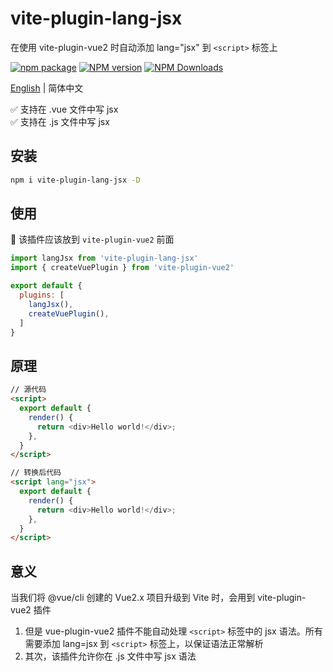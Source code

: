 # vite-plugin-lang-jsx

在使用 vite-plugin-vue2 时自动添加 lang="jsx" 到 `<script>` 标签上

[![npm package](https://nodei.co/npm/vite-plugin-lang-jsx.png?downloads=true&downloadRank=true&stars=true)](https://www.npmjs.com/package/vite-plugin-lang-jsx)
[![NPM version](https://img.shields.io/npm/v/vite-plugin-lang-jsx.svg?style=flat)](https://npmjs.org/package/vite-plugin-lang-jsx)
[![NPM Downloads](https://img.shields.io/npm/dm/vite-plugin-lang-jsx.svg?style=flat)](https://npmjs.org/package/vite-plugin-lang-jsx)

[English](https://github.com/vite-plugin/vite-plugin-lang-jsx/#readme) | 简体中文


✅ 支持在 .vue 文件中写 jsx  
✅ 支持在 .js 文件中写 jsx  

## 安装

```bash
npm i vite-plugin-lang-jsx -D
```

## 使用

🚧 该插件应该放到 `vite-plugin-vue2` 前面

```js
import langJsx from 'vite-plugin-lang-jsx'
import { createVuePlugin } from 'vite-plugin-vue2'

export default {
  plugins: [
    langJsx(),
    createVuePlugin(),
  ]
}
```

## 原理

```html
// 源代码
<script>
  export default {
    render() {
      return <div>Hello world!</div>;
    },
  }
</script>

// 转换后代码
<script lang="jsx">
  export default {
    render() {
      return <div>Hello world!</div>;
    },
  }
</script>
```

## 意义

当我们将 @vue/cli 创建的 Vue2.x 项目升级到 Vite 时，会用到 vite-plugin-vue2 插件

1. 但是 vue-plugin-vue2 插件不能自动处理 `<script>` 标签中的 jsx 语法。所有需要添加 lang=jsx 到 `<script>` 标签上，以保证语法正常解析
2. 其次，该插件允许你在 .js 文件中写 jsx 语法
